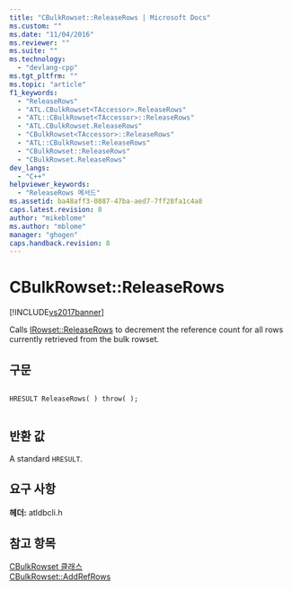 ```yaml
---
title: "CBulkRowset::ReleaseRows | Microsoft Docs"
ms.custom: ""
ms.date: "11/04/2016"
ms.reviewer: ""
ms.suite: ""
ms.technology: 
  - "devlang-cpp"
ms.tgt_pltfrm: ""
ms.topic: "article"
f1_keywords: 
  - "ReleaseRows"
  - "ATL.CBulkRowset<TAccessor>.ReleaseRows"
  - "ATL::CBulkRowset<TAccessor>::ReleaseRows"
  - "ATL.CBulkRowset.ReleaseRows"
  - "CBulkRowset<TAccessor>::ReleaseRows"
  - "ATL::CBulkRowset::ReleaseRows"
  - "CBulkRowset::ReleaseRows"
  - "CBulkRowset.ReleaseRows"
dev_langs: 
  - "C++"
helpviewer_keywords: 
  - "ReleaseRows 메서드"
ms.assetid: ba48aff3-0887-47ba-aed7-7ff28fa1c4a8
caps.latest.revision: 8
author: "mikeblome"
ms.author: "mblome"
manager: "ghogen"
caps.handback.revision: 8
---
```

# CBulkRowset::ReleaseRows
[!INCLUDE[vs2017banner](../../assembler/inline/includes/vs2017banner.md)]

Calls [IRowset::ReleaseRows](https://msdn.microsoft.com/en-us/library/ms719771.aspx) to decrement the reference count for all rows currently retrieved from the bulk rowset.  
  
## 구문  
  
```  
  
HRESULT ReleaseRows( ) throw( );  
  
```  
  
## 반환 값  
 A standard `HRESULT`.  
  
## 요구 사항  
 **헤더:** atldbcli.h  
  
## 참고 항목  
 [CBulkRowset 클래스](../../data/oledb/cbulkrowset-class.md)   
 [CBulkRowset::AddRefRows](../../data/oledb/cbulkrowset-addrefrows.md)